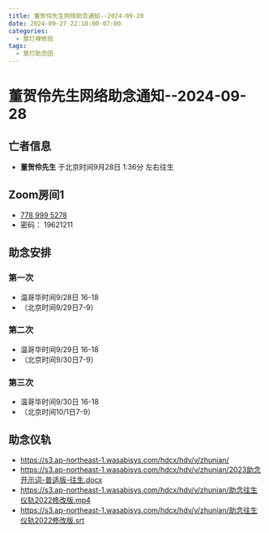 ```yaml
---
title: 董贺伶先生网络助念通知--2024-09-28
date: 2024-09-27 22:10:00-07:00
categories:
  - 慧灯禅修班
tags:
  - 慧灯助念团
---
```

# 董贺伶先生网络助念通知--2024-09-28


## 亡者信息


- **董贺伶先生** 于北京时间9月28日 1:36分 左右往生


## Zoom房间1


- [778 999 5278](https://us02web.zoom.us/j/7789995278?pwd=VjZmbWJFY2k2K0E5RVB2cTNIQmhqUT09>)
- 密码： 19621211




## 助念安排

### 第一次

- 温哥华时间9/28日 16-18
- （北京时间9/29日7-9）

### 第二次

- 温哥华时间9/29日 16-18
- （北京时间9/30日7-9）

### 第三次

- 温哥华时间9/30日 16-18
- （北京时间10/1日7-9）


## 助念仪轨


- <https://s3.ap-northeast-1.wasabisys.com/hdcx/hdv/v/zhunian/>
- <https://s3.ap-northeast-1.wasabisys.com/hdcx/hdv/v/zhunian/2023助念开示词-普适版-往生.docx>
- <https://s3.ap-northeast-1.wasabisys.com/hdcx/hdv/v/zhunian/助念往生仪轨2022修改版.mp4>
- <https://s3.ap-northeast-1.wasabisys.com/hdcx/hdv/v/zhunian/助念往生仪轨2022修改版.srt>


